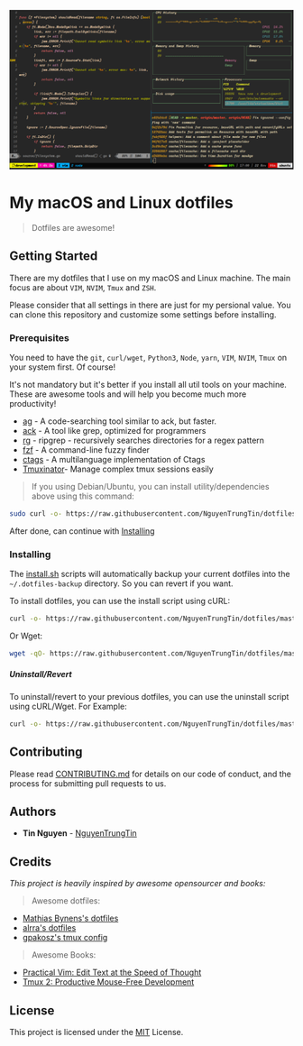 ![Dotfiles](screenshot.png)


# My macOS and Linux dotfiles

> Dotfiles are awesome!

## Getting Started

There are my dotfiles that I use on my macOS and Linux machine. The main focus are about `VIM`, `NVIM`, `Tmux` and `ZSH`.

Please consider that all settings in there are just for my persional value. You can clone this repository and customize some settings before installing.

### Prerequisites

You need to have the `git`, `curl/wget`, `Python3`, `Node`, `yarn`, `VIM`, `NVIM`, `Tmux` on your system first. Of course!

It's not mandatory but it's better if you install all util tools on your machine. These are awesome tools and will help you become much more productivity!

- [ag](https://github.com/ggreer/the_silver_searcher) - A code-searching tool similar to ack, but faster.
- [ack](https://beyondgrep.com/) - A tool like grep, optimized for programmers
- [rg](https://github.com/BurntSushi/ripgrep) - ripgrep - recursively searches directories for a regex pattern
- [fzf](https://github.com/junegunn/fzf) - A command-line fuzzy finder
- [ctags](http://ctags.sourceforge.net/) - A multilanguage implementation of Ctags
- [Tmuxinator](https://github.com/tmuxinator/tmuxinator)- Manage complex tmux sessions easily

> If you using Debian/Ubuntu, you can install utility/dependencies above using this command:

```sh
sudo curl -o- https://raw.githubusercontent.com/NguyenTrungTin/dotfiles/master/ubuntu.sh | bash
```
After done, can continue with [Installing](#Installing)

### Installing

The [install.sh](install.sh) scripts will automatically backup your current dotfiles into the `~/.dotfiles-backup` directory. So you can revert if you want.

To install dotfiles, you can use the install script using cURL:

```sh
curl -o- https://raw.githubusercontent.com/NguyenTrungTin/dotfiles/master/install.sh | bash
```

Or Wget:

```sh
wget -qO- https://raw.githubusercontent.com/NguyenTrungTin/dotfiles/master/install.sh | bash
```

##### Uninstall/Revert

To uninstall/revert to your previous dotfiles, you can use the uninstall script using cURL/Wget. For Example:

```sh
curl -o- https://raw.githubusercontent.com/NguyenTrungTin/dotfiles/master/uninstall.sh | bash
```

## Contributing

Please read [CONTRIBUTING.md](CONTRIBUTING.md) for details on our code of conduct, and the process for submitting pull requests to us.

## Authors

* **Tin Nguyen** - [NguyenTrungTin](https://github.com/NguyenTrungTin)

## Credits

*This project is heavily inspired by awesome opensourcer and books:*

> Awesome dotfiles:
- [Mathias Bynens's dotfiles](https://github.com/mathiasbynens/dotfiles)
- [alrra's dotfiles](https://github.com/alrra/dotfiles)
- [gpakosz's tmux config](https://github.com/gpakosz/.tmux)

> Awesome Books:
- [Practical Vim: Edit Text at the Speed of Thought](https://pragprog.com/book/dnvim2/practical-vim-second-edition)
- [Tmux 2: Productive Mouse-Free Development](https://pragprog.com/book/bhtmux2/tmux-2)

## License

This project is licensed under the [MIT](LICENSE.md) License.

